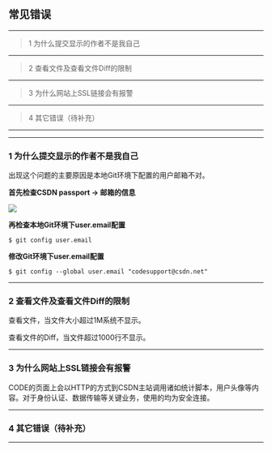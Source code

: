 ## 常见错误

----------
> 1 为什么提交显示的作者不是我自己

----------
> 2 查看文件及查看文件Diff的限制

----------
> 3 为什么网站上SSL链接会有报警

----------
> 4 其它错误（待补充）

----------


---
### 1 为什么提交显示的作者不是我自己

出现这个问题的主要原因是本地Git环境下配置的用户邮箱不对。

**首先检查CSDN passport -> 邮箱的信息**

![](/images/FAQ_0_10_1.png)

**再检查本地Git环境下user.email配置**

	$ git config user.email

**修改Git环境下user.email配置**

	$ git config --global user.email "codesupport@csdn.net"


---
### 2 查看文件及查看文件Diff的限制

查看文件，当文件大小超过1M系统不显示。

查看文件的Diff，当文件超过1000行不显示。

---
### 3 为什么网站上SSL链接会有报警

CODE的页面上会以HTTP的方式到CSDN主站调用诸如统计脚本，用户头像等内容。对于身份认证、数据传输等关键业务，使用的均为安全连接。

---
### 4 其它错误（待补充）
---